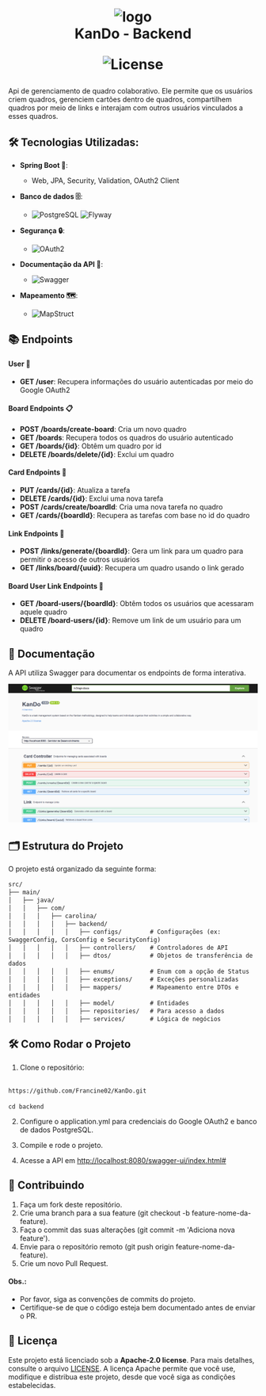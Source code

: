 <h1 align="center">
  <img src="https://img.icons8.com/?size=100&id=IhfBpVbBV2uz&format=png&color=000000" alt="logo"  width="60"/>
</br>
  KanDo - Backend

  ![License](https://img.shields.io/badge/license-Apache--2.0-eb97a4)
</h1>

Api de gerenciamento de quadro colaborativo. Ele permite que os usuários criem quadros, gerenciem cartões dentro de quadros, compartilhem quadros por meio de links e interajam com outros usuários vinculados a esses quadros.


## 🛠️ Tecnologias Utilizadas:
- **Spring Boot 🐉**:
  - Web, JPA, Security, Validation, OAuth2 Client
    
- **Banco de dados 🗄️**:
  - ![PostgreSQL](https://img.shields.io/badge/PostgreSQL-83ded1?style=flat&logo=postgresql&logoColor=black) ![Flyway](https://img.shields.io/badge/Flyway-a2b1e8?style=flat&logo=flyway&logoColor=white)

- **Segurança 🔒**:
  - ![OAuth2](https://img.shields.io/badge/OAuth2-e0abec?style=flat&logo=google&logoColor=black)

- **Documentação da API 📄**:
  - ![Swagger](https://img.shields.io/badge/-Swagger-f5b3bd?style=flat&logo=swagger&logoColor=black)

- **Mapeamento 🗺️**:
  - ![MapStruct](https://img.shields.io/badge/MapStruct-d8d298?style=flat&logo=mapstruct&logoColor=white)

 
## 📚 Endpoints

#### **User 👤**
- **GET /user**: Recupera informações do usuário autenticadas por meio do Google OAuth2

#### **Board Endpoints 📋**
- **POST /boards/create-board**: Cria um novo quadro
- **GET /boards**: Recupera todos os quadros do usuário autenticado
- **GET /boards/{id}**: Obtêm um quadro por id
- **DELETE /boards/delete/{id}**: Exclui um quadro
  
#### **Card Endpoints 📝**
- **PUT /cards/{id}**: Atualiza a tarefa
- **DELETE /cards/{id}**: Exclui uma nova tarefa
- **POST /cards/create/boardId**: Cria uma nova tarefa no quadro
- **GET /cards/{boardId}**: Recupera as tarefas com base no id do quadro

#### **Link Endpoints 🔗**
- **POST /links/generate/{boardId}**: Gera um link para um quadro para permitir o acesso de outros usuários
- **GET /links/board/{uuid}**: Recupera um quadro usando o link gerado
 
#### **Board User Link Endpoints 📍**
- **GET /board-users/{boardId}**: Obtêm todos os usuários que acessaram aquele quadro
- **DELETE /board-users/{id}**: Remove um link de um usuário para um quadro


## 📖 Documentação

A API utiliza Swagger para documentar os endpoints de forma interativa.
<div align="center">
  <img src="../public/swagger.png" width="700"/>
</div>


## 🗂️ Estrutura do Projeto

O projeto está organizado da seguinte forma:
```
src/
├── main/
│   ├── java/
│   │   ├── com/
│   │   │   ├── carolina/
│   │   │   │   ├── backend/
│   │   │   │   │   ├── configs/        # Configurações (ex: SwaggerConfig, CorsConfig e SecurityConfig)
│   │   │   │   │   ├── controllers/    # Controladores de API
│   │   │   │   │   ├── dtos/           # Objetos de transferência de dados
│   │   │   │   │   ├── enums/          # Enum com a opção de Status
│   │   │   │   │   ├── exceptions/     # Exceções personalizadas
│   │   │   │   │   ├── mappers/        # Mapeamento entre DTOs e entidades
│   │   │   │   │   ├── model/          # Entidades
│   │   │   │   │   ├── repositories/   # Para acesso a dados
│   │   │   │   │   ├── services/       # Lógica de negócios
```


## 🛠️ Como Rodar o Projeto

1. Clone o repositório:

```

https://github.com/Francine02/KanDo.git

cd backend

```

2. Configure o application.yml para credenciais do Google OAuth2 e banco de dados PostgreSQL.

3. Compile e rode o projeto.

4. Acesse a API em  [http://localhost:8080/swagger-ui/index.html#](http://localhost:8080/swagger-ui/index.html#)


## 🤝 Contribuindo
1. Faça um fork deste repositório.
2. Crie uma branch para a sua feature (git checkout -b feature-nome-da-feature).
3. Faça o commit das suas alterações (git commit -m 'Adiciona nova feature').
4. Envie para o repositório remoto (git push origin feature-nome-da-feature).
5. Crie um novo Pull Request.

#### Obs.:
- Por favor, siga as convenções de commits do projeto.
- Certifique-se de que o código esteja bem documentado antes de enviar o PR.

## 📝 Licença

Este projeto está licenciado sob a **Apache-2.0 license**. Para mais detalhes, consulte o arquivo [LICENSE](LICENSE). A licença Apache permite que você use, modifique e distribua este projeto, desde que você siga as condições estabelecidas.

